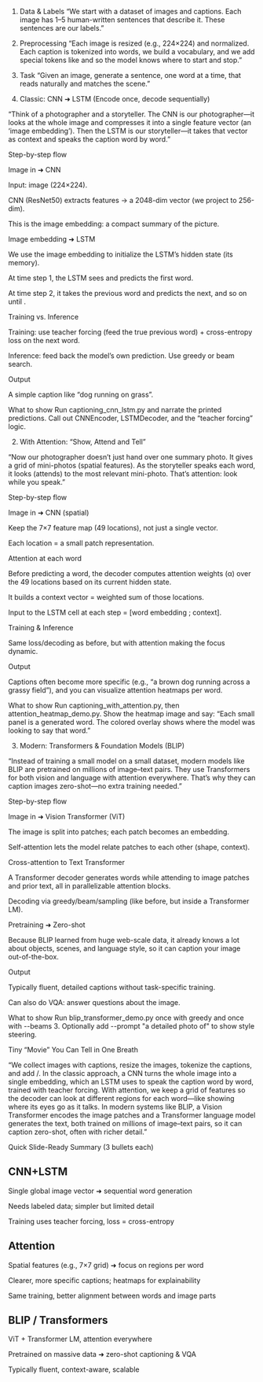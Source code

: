1) Data & Labels
“We start with a dataset of images and captions. Each image has 1–5 human-written sentences that describe it. These sentences are our labels.”

2) Preprocessing
“Each image is resized (e.g., 224×224) and normalized. Each caption is tokenized into words, we build a vocabulary, and we add special tokens like <bos> and <eos> so the model knows where to start and stop.”

3) Task
“Given an image, generate a sentence, one word at a time, that reads naturally and matches the scene.”

1) Classic: CNN ➜ LSTM (Encode once, decode sequentially)


“Think of a photographer and a storyteller. The CNN is our photographer—it looks at the whole image and compresses it into a single feature vector (an ‘image embedding’). Then the LSTM is our storyteller—it takes that vector as context and speaks the caption word by word.”

Step-by-step flow

Image in ➜ CNN

Input: image (224×224).

CNN (ResNet50) extracts features → a 2048-dim vector (we project to 256-dim).

This is the image embedding: a compact summary of the picture.

Image embedding ➜ LSTM

We use the image embedding to initialize the LSTM’s hidden state (its memory).

At time step 1, the LSTM sees <bos> and predicts the first word.

At time step 2, it takes the previous word and predicts the next, and so on until <eos>.

Training vs. Inference

Training: use teacher forcing (feed the true previous word) + cross-entropy loss on the next word.

Inference: feed back the model’s own prediction. Use greedy or beam search.

Output

A simple caption like “dog running on grass”.

What to show
Run captioning_cnn_lstm.py and narrate the printed predictions. Call out CNNEncoder, LSTMDecoder, and the “teacher forcing” logic.

2) With Attention: “Show, Attend and Tell”

“Now our photographer doesn’t just hand over one summary photo. It gives a grid of mini-photos (spatial features). As the storyteller speaks each word, it looks (attends) to the most relevant mini-photo. That’s attention: look while you speak.”

Step-by-step flow

Image in ➜ CNN (spatial)

Keep the 7×7 feature map (49 locations), not just a single vector.

Each location = a small patch representation.

Attention at each word

Before predicting a word, the decoder computes attention weights (α) over the 49 locations based on its current hidden state.

It builds a context vector = weighted sum of those locations.

Input to the LSTM cell at each step = [word embedding ; context].

Training & Inference

Same loss/decoding as before, but with attention making the focus dynamic.

Output

Captions often become more specific (e.g., “a brown dog running across a grassy field”), and you can visualize attention heatmaps per word.

What to show
Run captioning_with_attention.py, then attention_heatmap_demo.py. Show the heatmap image and say:
“Each small panel is a generated word. The colored overlay shows where the model was looking to say that word.”

3) Modern: Transformers & Foundation Models (BLIP)

“Instead of training a small model on a small dataset, modern models like BLIP are pretrained on millions of image–text pairs. They use Transformers for both vision and language with attention everywhere. That’s why they can caption images zero-shot—no extra training needed.”

Step-by-step flow

Image in ➜ Vision Transformer (ViT)

The image is split into patches; each patch becomes an embedding.

Self-attention lets the model relate patches to each other (shape, context).

Cross-attention to Text Transformer

A Transformer decoder generates words while attending to image patches and prior text, all in parallelizable attention blocks.

Decoding via greedy/beam/sampling (like before, but inside a Transformer LM).

Pretraining ➜ Zero-shot

Because BLIP learned from huge web-scale data, it already knows a lot about objects, scenes, and language style, so it can caption your image out-of-the-box.

Output

Typically fluent, detailed captions without task-specific training.

Can also do VQA: answer questions about the image.

What to show
Run blip_transformer_demo.py once with greedy and once with --beams 3. Optionally add --prompt "a detailed photo of" to show style steering.

Tiny “Movie” You Can Tell in One Breath

“We collect images with captions, resize the images, tokenize the captions, and add <bos>/<eos>. In the classic approach, a CNN turns the whole image into a single embedding, which an LSTM uses to speak the caption word by word, trained with teacher forcing. With attention, we keep a grid of features so the decoder can look at different regions for each word—like showing where its eyes go as it talks. In modern systems like BLIP, a Vision Transformer encodes the image patches and a Transformer language model generates the text, both trained on millions of image–text pairs, so it can caption zero-shot, often with richer detail.”

Quick Slide-Ready Summary (3 bullets each)

## CNN+LSTM

Single global image vector ➜ sequential word generation

Needs labeled data; simpler but limited detail

Training uses teacher forcing, loss = cross-entropy

## Attention

Spatial features (e.g., 7×7 grid) ➜ focus on regions per word

Clearer, more specific captions; heatmaps for explainability

Same training, better alignment between words and image parts

## BLIP / Transformers

ViT + Transformer LM, attention everywhere

Pretrained on massive data ➜ zero-shot captioning & VQA

Typically fluent, context-aware, scalable
